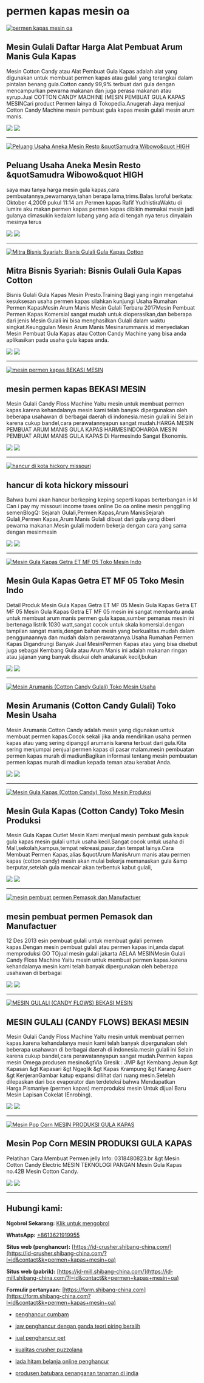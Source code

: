 # permen kapas mesin oa

<a href="https://swt.shibang-china.com/?l=id&img&k=permen+kapas+mesin+oa" target="_blank">![permen kapas mesin oa](http://static.shibang-china.com/all-800x300/244.jpg)</a>

## Mesin Gulali Daftar Harga Alat Pembuat Arum Manis Gula Kapas
Mesin Cotton Candy atau Alat Pembuat Gula Kapas adalah alat yang digunakan untuk membuat permen kapas atau gulali yang terangkai dalam pintalan benang gula.Cotton candy 99,9% terbuat dari gula dengan mencampurkan pewarna makanan dan juga perasa makanan atau syrup.Jual COTTON CANDY MACHINE (MESIN PEMBUAT GULA KAPAS MESINCari product Permen lainya di Tokopedia.Anugerah Jaya menjual Cotton Candy Machine mesin pembuat gula kapas mesin gulali mesin arum manis.


<a href="https://whatsapp.shibangsoft.com/WhatsApp.php" target="_blank" title="WhatsApp">![](http://static.shibang-china.com/icon/whatsapp.png)</a> <a href="https://swt.shibang-china.com/?l=id&icon&k=permen+kapas+mesin+oa" target="_blank">![](http://static.shibang-china.com/icon/chat-id.png)</a>

---

<a href="https://swt.shibang-china.com/?l=id&img&k=permen+kapas+mesin+oa" target="_blank">![Peluang Usaha Aneka Mesin Resto &quotSamudra Wibowo&quot HIGH](http://static.shibang-china.com/all-800x300/276.jpg)</a>

## Peluang Usaha Aneka Mesin Resto &quotSamudra Wibowo&quot HIGH
saya mau tanya harga mesin gula kapas,cara pembuatannya,pewarnanya,tahan berapa lama,trims.Balas.Isroful berkata: Oktober 4,2009 pukul 11:14 am.Permen kapas Rafif YudhistiraWaktu di lumire aku makan permen kapas permen kapas dibikin memakai mesin jadi gulanya dimasukin kedalam lubang yang ada di tengah nya terus dinyalain mesinya terus


<a href="https://whatsapp.shibangsoft.com/WhatsApp.php" target="_blank" title="WhatsApp">![](http://static.shibang-china.com/icon/whatsapp.png)</a> <a href="https://swt.shibang-china.com/?l=id&icon&k=permen+kapas+mesin+oa" target="_blank">![](http://static.shibang-china.com/icon/chat-id.png)</a>

---

<a href="https://swt.shibang-china.com/?l=id&img&k=permen+kapas+mesin+oa" target="_blank">![Mitra Bisnis Syariah: Bisnis Gulali Gula Kapas Cotton](http://static.shibang-china.com/all-800x300/79.jpg)</a>

## Mitra Bisnis Syariah: Bisnis Gulali Gula Kapas Cotton
Bisnis Gulali Gula Kapas Mesin Presto.Training Bagi yang ingin mengetahui kesuksesan usaha permen kapas silahkan kunjungi Usaha Rumahan Permen KapasMesin Arum Manis Mesin Gulali Terbaru 2017Mesin Pembuat Permen Kapas Komersial sangat mudah untuk dioperasikan,dan beberapa dari jenis Mesin Gulali ini bisa menghasilkan Gulali dalam waktu singkat.Keunggulan Mesin Arum Manis Mesinarummanis.id menyediakan Mesin Pembuat Gula Kapas atau Cotton Candy Machine yang bisa anda aplikasikan pada usaha gula kapas anda.


<a href="https://whatsapp.shibangsoft.com/WhatsApp.php" target="_blank" title="WhatsApp">![](http://static.shibang-china.com/icon/whatsapp.png)</a> <a href="https://swt.shibang-china.com/?l=id&icon&k=permen+kapas+mesin+oa" target="_blank">![](http://static.shibang-china.com/icon/chat-id.png)</a>

---

<a href="https://swt.shibang-china.com/?l=id&img&k=permen+kapas+mesin+oa" target="_blank">![mesin permen kapas BEKASI MESIN](http://static.shibang-china.com/all-800x300/1071.jpg)</a>

## mesin permen kapas BEKASI MESIN
Mesin Gulali Candy Floss Machine Yaitu mesin untuk membuat permen kapas.karena kehandalanya mesin kami telah banyak dipergunakan oleh beberapa usahawan di berbagai daerah di indonesia.mesin gulali ini Selain karena cukup bandel,cara perawatannyapun sangat mudah.HARGA MESIN PEMBUAT ARUM MANIS GULA KAPAS HARMESINDOHARGA MESIN PEMBUAT ARUM MANIS GULA KAPAS Di Harmesindo Sangat Ekonomis.


<a href="https://whatsapp.shibangsoft.com/WhatsApp.php" target="_blank" title="WhatsApp">![](http://static.shibang-china.com/icon/whatsapp.png)</a> <a href="https://swt.shibang-china.com/?l=id&icon&k=permen+kapas+mesin+oa" target="_blank">![](http://static.shibang-china.com/icon/chat-id.png)</a>

---

<a href="https://swt.shibang-china.com/?l=id&img&k=permen+kapas+mesin+oa" target="_blank">![hancur di kota hickory missouri](http://static.shibang-china.com/all-800x300/1246.jpg)</a>

## hancur di kota hickory missouri
Bahwa bumi akan hancur berkeping keping seperti kapas berterbangan in kl Can i pay my missouri income taxes online Do oa online mesin penggiling semenBlogQ: Sejarah Gulali,Permen Kapas,Arum ManisSejarah Gulali,Permen Kapas,Arum Manis Gulali dibuat dari gula yang diberi pewarna makanan.Mesin gulali modern bekerja dengan cara yang sama dengan mesinmesin


<a href="https://whatsapp.shibangsoft.com/WhatsApp.php" target="_blank" title="WhatsApp">![](http://static.shibang-china.com/icon/whatsapp.png)</a> <a href="https://swt.shibang-china.com/?l=id&icon&k=permen+kapas+mesin+oa" target="_blank">![](http://static.shibang-china.com/icon/chat-id.png)</a>

---

<a href="https://swt.shibang-china.com/?l=id&img&k=permen+kapas+mesin+oa" target="_blank">![Mesin Gula Kapas Getra ET MF 05 Toko Mesin Indo](http://static.shibang-china.com/all-800x300/292.jpg)</a>

## Mesin Gula Kapas Getra ET MF 05 Toko Mesin Indo
Detail Produk Mesin Gula Kapas Getra ET MF 05 Mesin Gula Kapas Getra ET MF 05 Mesin Gula Kapas Getra ET MF 05 mesin ini sangat membantu anda untuk membuat arum manis permen gula kapas,sumber pemanas mesin ini bertenaga listrik 1030 watt,sangat cocok untuk skala komersial.dengan tampilan sangat manis,dengan bahan mesin yang berkualitas.mudah dalam penggunaannya dan mudah dalam perawatannya.Usaha Rumahan Permen Kapas Digandrungi Banyak Jual MesinPermen Kapas atau yang bisa disebut juga sebagai Kembang Gula atau Arum Manis ini adalah makanan ringan atau jajanan yang banyak disukai oleh anakanak kecil,bukan


<a href="https://whatsapp.shibangsoft.com/WhatsApp.php" target="_blank" title="WhatsApp">![](http://static.shibang-china.com/icon/whatsapp.png)</a> <a href="https://swt.shibang-china.com/?l=id&icon&k=permen+kapas+mesin+oa" target="_blank">![](http://static.shibang-china.com/icon/chat-id.png)</a>

---

<a href="https://swt.shibang-china.com/?l=id&img&k=permen+kapas+mesin+oa" target="_blank">![Mesin Arumanis (Cotton Candy Gulali) Toko Mesin Usaha](http://static.shibang-china.com/all-800x300/405.jpg)</a>

## Mesin Arumanis (Cotton Candy Gulali) Toko Mesin Usaha
Mesin Arumanis Cotton Candy adalah mesin yang digunakan untuk membuat permen kapas.Cocok sekali jika anda mendirikan usaha permen kapas atau yang sering dipanggil arumanis karena terbuat dari gula.Kita sering menjumpai penjual permen kapas di pasar malam.mesin pembuatan permen kapas murah di madiunBagikan informasi tentang mesin pembuatan permen kapas murah di madiun kepada teman atau kerabat Anda.


<a href="https://whatsapp.shibangsoft.com/WhatsApp.php" target="_blank" title="WhatsApp">![](http://static.shibang-china.com/icon/whatsapp.png)</a> <a href="https://swt.shibang-china.com/?l=id&icon&k=permen+kapas+mesin+oa" target="_blank">![](http://static.shibang-china.com/icon/chat-id.png)</a>

---

<a href="https://swt.shibang-china.com/?l=id&img&k=permen+kapas+mesin+oa" target="_blank">![Mesin Gula Kapas (Cotton Candy) Toko Mesin Produksi](http://static.shibang-china.com/all-800x300/669.jpg)</a>

## Mesin Gula Kapas (Cotton Candy) Toko Mesin Produksi
Mesin Gula Kapas Outlet Mesin Kami menjual mesin pembuat gula kapuk gula kapas mesin gulali untuk usaha kecil.Sangat cocok untuk usaha di Mall,sekolah,kampus,tempat rekreasi,pasar,dan tempat lainya.Cara Membuat Permen Kapas,alias &quotArum ManisArum manis atau permen kapas (cotton candy) mesin akan mulai bekerja memanaskan gula &amp berputar,setelah gula mencair akan terbentuk kabut gulali,


<a href="https://whatsapp.shibangsoft.com/WhatsApp.php" target="_blank" title="WhatsApp">![](http://static.shibang-china.com/icon/whatsapp.png)</a> <a href="https://swt.shibang-china.com/?l=id&icon&k=permen+kapas+mesin+oa" target="_blank">![](http://static.shibang-china.com/icon/chat-id.png)</a>

---

<a href="https://swt.shibang-china.com/?l=id&img&k=permen+kapas+mesin+oa" target="_blank">![mesin pembuat permen Pemasok dan Manufactuer](http://static.shibang-china.com/all-800x300/1064.jpg)</a>

## mesin pembuat permen Pemasok dan Manufactuer
12 Des 2013 esin pembuat gulali untuk membuat gulali permen kapas.Dengan mesin pembuat gulali atau permen kapas ini,anda dapat memproduksi GO TOjual mesin gulali jakarta AELAA MESINMesin Gulali Candy Floss Machine Yaitu mesin untuk membuat permen kapas.karena kehandalanya mesin kami telah banyak dipergunakan oleh beberapa usahawan di berbagai


<a href="https://whatsapp.shibangsoft.com/WhatsApp.php" target="_blank" title="WhatsApp">![](http://static.shibang-china.com/icon/whatsapp.png)</a> <a href="https://swt.shibang-china.com/?l=id&icon&k=permen+kapas+mesin+oa" target="_blank">![](http://static.shibang-china.com/icon/chat-id.png)</a>

---

<a href="https://swt.shibang-china.com/?l=id&img&k=permen+kapas+mesin+oa" target="_blank">![MESIN GULALI (CANDY FLOWS) BEKASI MESIN](http://static.shibang-china.com/all-800x300/702.jpg)</a>

## MESIN GULALI (CANDY FLOWS) BEKASI MESIN
Mesin Gulali Candy Floss Machine Yaitu mesin untuk membuat permen kapas.karena kehandalanya mesin kami telah banyak dipergunakan oleh beberapa usahawan di berbagai daerah di indonesia.mesin gulali ini Selain karena cukup bandel,cara perawatannyapun sangat mudah.Permen kapas mesin Omega produsen mesino&gtVia Gresik : JMP &gt Kembang Jepun &gt Kapasan &gt Kapasari &gt Ngaglik &gt Kapas Krampung &gt Karang Asem &gt KenjeranGambar katup expansi dilihat dari ruang mesin.Setelah dilepaskan dari box evaporator dan terdeteksi bahwa Mendapatkan Harga.Pismaniye (permen kapas) memproduksi mesin Untuk dijual Baru Mesin Lapisan Cokelat (Enrobing).


<a href="https://whatsapp.shibangsoft.com/WhatsApp.php" target="_blank" title="WhatsApp">![](http://static.shibang-china.com/icon/whatsapp.png)</a> <a href="https://swt.shibang-china.com/?l=id&icon&k=permen+kapas+mesin+oa" target="_blank">![](http://static.shibang-china.com/icon/chat-id.png)</a>

---

<a href="https://swt.shibang-china.com/?l=id&img&k=permen+kapas+mesin+oa" target="_blank">![Mesin Pop Corn MESIN PRODUKSI GULA KAPAS](http://static.shibang-china.com/all-800x300/319.jpg)</a>

## Mesin Pop Corn MESIN PRODUKSI GULA KAPAS
Pelatihan Cara Membuat Permen jelly Info: 0318480823.br &gt Mesin Cotton Candy Electric MESIN TEKNOLOGI PANGAN Mesin Gula Kapas no.42B Mesin Cotton Candy.

<a href="https://whatsapp.shibangsoft.com/WhatsApp.php" target="_blank" title="WhatsApp">![](http://static.shibang-china.com/icon/whatsapp.png)</a> <a href="https://swt.shibang-china.com/?l=id&icon&k=permen+kapas+mesin+oa" target="_blank">![](http://static.shibang-china.com/icon/chat-id.png)</a>

---
## Hubungi kami:

**Ngobrol Sekarang:** [Klik untuk mengobrol](https://swt.shibang-china.com?l=id&contact&k=permen+kapas+mesin+oa)

**WhatsApp:**  [+8613621919955](https://whatsapp.shibangsoft.com/WhatsApp.php)

**Situs web (penghancur):** [https://id-crusher.shibang-china.com/](https://id-crusher.shibang-china.com/?l=id&contact&k=permen+kapas+mesin+oa)

**Situs web (pabrik):** [https://id-mill.shibang-china.com/](https://id-mill.shibang-china.com/?l=id&contact&k=permen+kapas+mesin+oa)

**Formulir pertanyaan:** [https://form.shibang-china.com](https://form.shibang-china.com?l=id&contact&k=permen+kapas+mesin+oa)

* [penghancur cumbam](../48/penghancur%20cumbam.md)

* [jaw penghancur dengan ganda teori piring beralih](../43/jaw%20penghancur%20dengan%20ganda%20teori%20piring%20beralih.md)

* [jual penghancur pet](../47/jual%20penghancur%20pet.md)

* [kualitas crusher puzzolana](../48/kualitas%20crusher%20puzzolana.md)

* [lada hitam belanja online penghancur](../41/lada%20hitam%20belanja%20online%20penghancur.md)

* [produsen batubara penanganan tanaman di india](../47/produsen%20batubara%20penanganan%20tanaman%20di%20india.md)